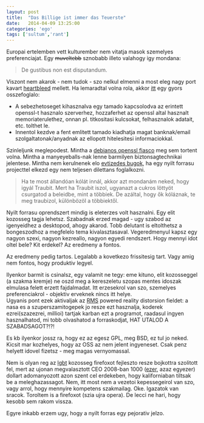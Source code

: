 ```yaml
---
layout: post
title:  "Das Billige ist immer das Teuerste"
date:   2014-04-09 13:25:00
categories: 'ego'
tags: ['sultum','rant']
---
```


Europai ertelemben vett kulturember nem vitatja masok szemelyes preferenciajat. Egy <del>muveltebb</del> sznobabb illeto valahogy igy mondana:

<blockquote>De gustibus non est disputandum.</blockquote>

Viszont nem akarok - nem tudok - szo nelkul elmenni a most eleg nagy port kavart <a href="http://heartbleed.com">heartbleed</a> mellett. Ha lemaradtal volna rola, akkor <a href="http://www.reddit.com/r/programming/comments/22ghj1/the_heartbleed_bug/cgmxdc6">itt</a> egy gyors osszefoglalo:
<ul>
	<li>A sebezhetoseget kihasznalva egy tamado kapcsolodva az erintett openssl-t hasznalo szerverhez, hozzaferhet az openssl altal hasznalt memoriaterulethez, onnan pl. titkositasi kulcsokat, felhasznalok adatait, etc. tolthet le.</li>
	<li>Innentol kezdve a fent emlitett tamado kiadhatja magat banknak/email szolgaltatonak/anyadnak az ellopott hitelesitesi informaciokkal.</li>
</ul>
Szinleljunk meglepodest. Mintha a <a href="https://lists.debian.org/debian-security-announce/2008/msg00152.html">debianos openssl fiasco</a> meg sem tortent volna. Mintha a manyeyeballs-nak lenne barmilyen biztonsagtechnikai jelentese. Mintha nem kerulnenek elo <a href="http://www.theregister.co.uk/2014/01/09/x11_has_privilege_escalation_bug/">evtizedes bugok</a>, ha egy nyilt forrasu projecttel elkezd egy nem teljesen dilettans foglalkozni.

<blockquote>Ha te most állandóan kólát innál, akkor azt mondanám neked, hogy igyál Traubit. Mert ha Traubit iszol, ugyanazt a cukros löttyöt csurgatod a beleidbe, mint a többiek. De azáltal, hogy ők kóláznak, te meg traubizol, különbözöl a többiektől.</blockquote>

Nyilt forrasu oprendszert mindig is eleterzes volt hasznalni. Egy elit kozosseg tagja lehetsz. Szabadnak erzed magad - ugy szabod az igenyeidhez a desktopod, ahogy akarod. Tobb delutant is eltolthetsz a bongeszodhoz a megfelelo tema kivalasztasaval. Vegeredmenyul kapsz egy nagyon szexi, nagyon kezreallo, nagyon egyedi rendszert. Hogy mennyi idot oltel bele? Kit erdekel? Az eredmeny a fontos.

Az eredmeny pedig tartos. Legalabb a kovetkezo frissitesig tart. Vagy amig nem fontos, hogy produktiv legyel. 

Ilyenkor barmit is csinalsz, egy valamit ne tegy: eme kituno, elit kozosseggel (a szakma kremje) ne oszd meg a kereszeletu szopas mentes idoszak elmulasa felett erzett fajdalmadat. Itt erzesekrol van szo, szemelyes preferenciakrol - objektiv erveknek nincs itt helye.<br>
Ugyanis pont ezek aktivaljak az <a href="https://en.wikiquote.org/wiki/Richard_Stallman#On_sex">RMS</a> powered reality distorsion fieldet: a nasa es a szuperszamitogepek jo resze ezt hasznalja, koderek ezrei(szazezrei, millioi) tartjak karban ezt a programot, raadasul ingyen hasznalhatod, mi tobb olvashatod a forraskodjat, HAT UTALOD A SZABADSAGOT?!?!

Es kb ilyenkor jossz ra, hogy ez az egesz GPL, meg BSD, ez tul jo neked. Kicsit mar kozhelyes, hogy az OSS az nem jelent ingyeneset. Csak penz helyett idovel fizetsz - meg magas vernyomassal.

Nem is olyan reg az <a href="https://boards.4chan.org/lgbt/">lgbt</a> kozosseg firefoxot fejleszto resze bojkottra szolitott fel, mert az ujonan megvalasztott CEO 2008-ban 1000 (<a href="http://arstechnica.com/business/2014/03/gay-firefox-developers-boycott-mozilla-to-protest-ceo-hire/">ezer</a>, azaz egyezer) dollart adomanyozott azon szent cel erdekeben, hogy kaliforniaban tiltsak be a meleghazassagot. Nem, itt most nem a vezetoi kepessegeirol van szo, vagy arrol, hogy mennyire kompetens szakmailag. Oke. Igazatok van sracok. Toroltem is a firefoxot (szia ujra opera). De lecci ne hari, hogy kesobb sem rakom vissza.

Egyre inkabb erzem ugy, hogy a nyilt forras egy pejorativ jelzo.